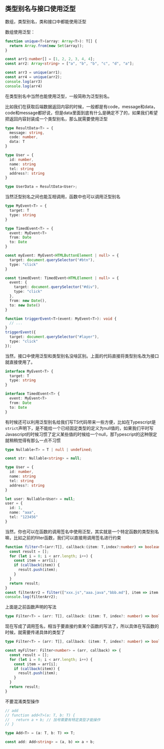 ## 类型别名与接口使用泛型

数组，类型别名，类和接口中都能使用泛型

数组使用泛型：

```typescript
function unique<T>(array: Array<T>): T[] { 
  return Array.from(new Set(array));
}

const arr1:number[] = [1, 2, 2, 3, 4, 4];
const arr2: Array<string> = ["a", "b", "b", "c", "d", "a"];

const arr3 = unique(arr1);
const arr4 = unique(arr2);
console.log(arr3)
console.log(arr4)
```

在类型别名中当然也能使用泛型，一般简称为泛型别名。

比如我们在获取后端数据返回内容的时候，一般都是有code，message和data，code和message都好说，但是data里面到底有什么是确定不了的，如果我们希望把返回内容封装成一个类型别名，那么就需要使用泛型

```typescript
type ResultData<T> = {
  message: string,
  code: number,
  data: T
}

type User = {
  id: number,
  name: string
  tel: string
  address?: string
}

type UserData = ResultData<User>;
```

当然泛型别名之间也能互相调用，函数中也可以调用泛型别名

```typescript
type MyEvent<T> = {
  target: T
  type: string
}

type TimedEvent<T> = {
  event: MyEvent<T>
  from: Date
  to: Date
}

const myEvent: MyEvent<HTMLButtonElement | null> = {
  target: document.querySelector("#btn"),
  type: "click"
}

const timedEvent: TimedEvent<HTMLElement | null> = {
  event: {
    target: document.querySelector("#div"),
    type: "click"
  },
  from: new Date(),
  to: new Date()
}

function triggerEvent<T>(event: MyEvent<T>): void { 
  // ...
}
triggerEvent({
  target: document.querySelector("#layer"),
  type: "click"
});
```

当然，接口中使用泛型和类型别名没啥区别。上面的代码直接将类型别名改为接口就直接使用了。

```typescript
interface MyEvent<T> {
  target: T
  type: string
}

interface TimedEvent<T> {
  event: MyEvent<T>
  from: Date
  to: Date
}
```

有时候还可以利用泛型别名给我们写TS代码带来一些方便，比如在Typescript是`strict`声明下，是不能给一个已经固定类型的定义为null值的，如果我们平时写Javascript的时候习惯了定义某些值的时候给一个null，那Typescript的这种限定就稍稍觉得有那么一点不习惯

```typescript
type Nullable<T> = T | null | undefined;

const str: Nullable<string> = null;

type User = {
  id: number,
  name: string
  tel: string
  address?: string
}

let user: Nullable<User> = null;
user = {
  id: 1,
  name: "aaa",
  tel: "123456"
}
```

当然，你也可以在函数的调用签名中使用泛型，其实就是一个特定函数的类型别名嘛，比如之前的filter函数，我们可以直接用调用签名进行约束

```typescript
function filter<T>(arr:T[], callback:(item: T,index?:number) => boolean):T[] { 
  const result = [];
  for (let i = 0; i < arr.length; i++) {
    const item = arr[i];
    if (callback(item)) {
      result.push(item);
    }
  }
  return result;
}
const filterArr2 = filter(["xxx.js","aaa.java","bbb.md"], item => item.endsWith(".js"));
console.log(filterArr2);
```

上面是之前函数声明的写法

```typescript
type Filter<T> = (arr: T[], callback: (item: T, index?: number) => boolean) => T[];
```

现在写成了调用签名，相当于要直接约束某个函数的写法了，所以具体在写函数的时候，就需要传递具体的类型了

```typescript
type Filter<T> = (arr: T[], callback: (item: T, index?: number) => boolean) => T[];

const myFilter: Filter<number> = (arr, callback) => {
  const result = [];
  for (let i = 0; i < arr.length; i++) {
    const item = arr[i];
    if (callback(item)) {
      result.push(item);
    }
  }
  return result;
}
```

不要混淆类型操作

```typescript
// add
// function add<T>(a: T, b: T) { 
//   return a + b; // 加号需要有特定类型才能操作
// }

type Add<T> = (a: T, b: T) => T;

const add: Add<string> = (a, b) => a + b;
```

